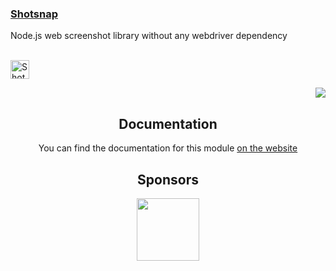 <p  align="left"><h3><a  href="https://shotsnap.vercel.app/">Shotsnap</a></h3>

Node.js web screenshot library without any webdriver dependency<br><br>

<a  href="https://www.producthunt.com/posts/shotsnap?utm_source=badge-featured&utm_medium=badge&utm_souce=badge-shotsnap"  target="_blank"><img  src="https://api.producthunt.com/widgets/embed-image/v1/featured.svg?post_id=361871&theme=light"  alt="Shotsnap - screenshot&#0044;&#0032;web&#0032;capture | Product Hunt"  height="30" /></a>

</p>

<p  align="right"><img  src="https://i.ibb.co/3dMGNbQ/9179fcb5-b9e2-4a34-be0a-80c4318ac199.png"></p>

<h2  align="center">Documentation</h2>

<p align="center">
You can find the documentation for this module 
 <a href="https://halitsever.github.io/shotsnap/">on the website</a>
 </p>

<h2  align="center">Sponsors</h2>

<p  align="center"><a  href="https://papadigi.com/"><img  height="100"  src="https://i.ibb.co/w0xTp4N/Whats-App-Image-2022-10-08-at-16-30-55.jpg"></a></p>
